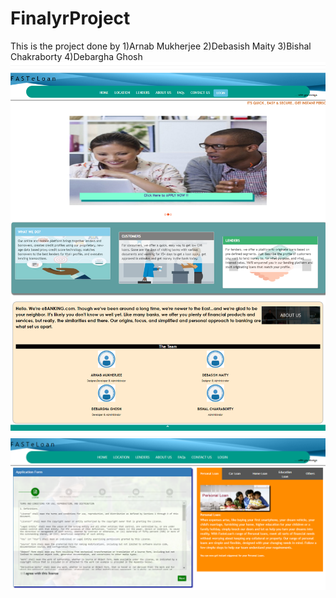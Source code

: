 # FinalyrProject
This is the project done by 
1)Arnab Mukherjee 
2)Debasish Maity
3)Bishal Chakraborty 
4)Debargha Ghosh
![alt text](https://github.com/arnab-20/FinalyrProject/blob/master/Finalyr/screencapture1.png)
![alt text](https://github.com/arnab-20/FinalyrProject/blob/master/Finalyr/screencapture2.png)
